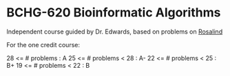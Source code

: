 # BCHG-620 Bioinformatic Algorithms

Independent course guided by Dr. Edwards, based on problems on [Rosalind](http://rosalind.info)

For the one credit course:

28 <= # problems      : A
25 <= # problems < 28 : A-
22 <= # problems < 25 : B+
19 <= # problems < 22 : B
